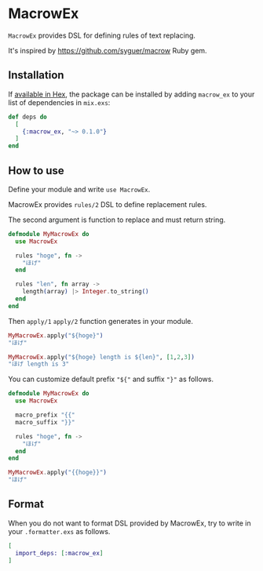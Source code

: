 # MacrowEx

`MacrowEx` provides DSL for defining rules of text replacing.

It's inspired by https://github.com/syguer/macrow Ruby gem.

## Installation

If [available in Hex](https://hex.pm/docs/publish), the package can be installed
by adding `macrow_ex` to your list of dependencies in `mix.exs`:

```elixir
def deps do
  [
    {:macrow_ex, "~> 0.1.0"}
  ]
end
```

## How to use

Define your module and write `use MacrowEx`.

MacrowEx provides `rules/2` DSL to define replacement rules.

The second argument is function to replace and must return string.

```elixir
defmodule MyMacrowEx do
  use MacrowEx

  rules "hoge", fn ->
    "ほげ"
  end

  rules "len", fn array ->
    length(array) |> Integer.to_string()
  end
end
```

Then `apply/1` `apply/2` function generates in your module.

```elixir
MyMacrowEx.apply("${hoge}")
"ほげ"

MyMacrowEx.apply("${hoge} length is ${len}", [1,2,3])
"ほげ length is 3"
```

You can customize default prefix `"${"` and suffix `"}"` as follows.

```elixir
defmodule MyMacrowEx do
  use MacrowEx

  macro_prefix "{{"
  macro_suffix "}}"

  rules "hoge", fn ->
    "ほげ"
  end
end

MyMacrowEx.apply("{{hoge}}")
"ほげ"
```

## Format

When you do not want to format DSL provided by MacrowEx, try to write in your `.formatter.exs` as follows.

```elixir
[
  import_deps: [:macrow_ex]
]
```
